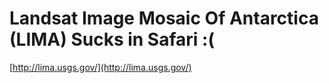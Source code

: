 <!--
id: 20429878
link: http://tumblr.atmos.org/post/20429878/landsat-image-mosaic-of-antarctica-lima-sucks-in
slug: landsat-image-mosaic-of-antarctica-lima-sucks-in
date: Wed Nov 28 2007 18:15:36 GMT-0800 (PST)
publish: 2007-11-028
tags: 
title: Landsat Image Mosaic Of Antarctica (LIMA) Sucks in Safari :(
-->


Landsat Image Mosaic Of Antarctica (LIMA) Sucks in Safari :(
============================================================

[http://lima.usgs.gov/](http://lima.usgs.gov/)


